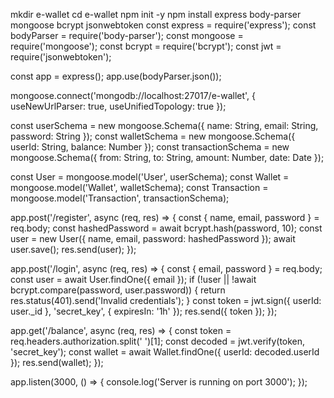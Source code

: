 mkdir e-wallet
cd e-wallet
npm init -y
npm install express body-parser mongoose bcrypt jsonwebtoken
const express = require('express');
const bodyParser = require('body-parser');
const mongoose = require('mongoose');
const bcrypt = require('bcrypt');
const jwt = require('jsonwebtoken');

const app = express();
app.use(bodyParser.json());

mongoose.connect('mongodb://localhost:27017/e-wallet', { useNewUrlParser: true, useUnifiedTopology: true });

const userSchema = new mongoose.Schema({ name: String, email: String, password: String });
const walletSchema = new mongoose.Schema({ userId: String, balance: Number });
const transactionSchema = new mongoose.Schema({ from: String, to: String, amount: Number, date: Date });

const User = mongoose.model('User', userSchema);
const Wallet = mongoose.model('Wallet', walletSchema);
const Transaction = mongoose.model('Transaction', transactionSchema);

app.post('/register', async (req, res) => {
  const { name, email, password } = req.body;
  const hashedPassword = await bcrypt.hash(password, 10);
  const user = new User({ name, email, password: hashedPassword });
  await user.save();
  res.send(user);
});

app.post('/login', async (req, res) => {
  const { email, password } = req.body;
  const user = await User.findOne({ email });
  if (!user || !await bcrypt.compare(password, user.password)) {
    return res.status(401).send('Invalid credentials');
  }
  const token = jwt.sign({ userId: user._id }, 'secret_key', { expiresIn: '1h' });
  res.send({ token });
});

app.get('/balance', async (req, res) => {
  const token = req.headers.authorization.split(' ')[1];
  const decoded = jwt.verify(token, 'secret_key');
  const wallet = await Wallet.findOne({ userId: decoded.userId });
  res.send(wallet);
});

app.listen(3000, () => {
  console.log('Server is running on port 3000');
});
